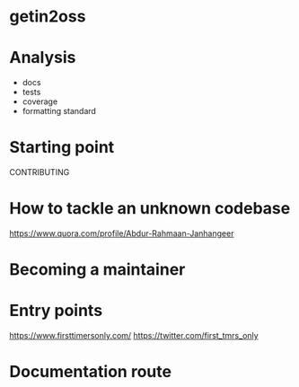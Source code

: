 # getin2oss


# Analysis

- docs
- tests
- coverage
- formatting standard


# Starting point

CONTRIBUTING

# How to tackle an unknown codebase

https://www.quora.com/profile/Abdur-Rahmaan-Janhangeer

# Becoming a maintainer

# Entry points

https://www.firsttimersonly.com/
https://twitter.com/first_tmrs_only

# Documentation route


